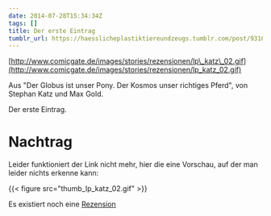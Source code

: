 ```yaml
---
date: 2014-07-28T15:34:34Z
tags: []
title: Der erste Eintrag
tumblr_url: https://haesslicheplastiktiereundzeugs.tumblr.com/post/93109932642/der-erste-eintrag
---
```

[http://www.comicgate.de/images/stories/rezensionen/lp\_katz\_02.gif](http://www.comicgate.de/images/stories/rezensionen/lp_katz_02.gif)  

Aus "Der Globus ist unser Pony. Der Kosmos unser richtiges Pferd", von Stephan Katz und Max Gold.

Der erste Eintrag.

# Nachtrag

Leider funktioniert der Link nicht mehr, hier die eine Vorschau, auf der man leider nichts erkenne kann:

{{< figure src="thumb_lp_katz_02.gif" >}}

Es existiert noch eine [Rezension](http://archiv.comicgate.de/rezensionen/der-globus-ist-unser-pony-der-kosmos-unser-richtiges-pferd.html)
